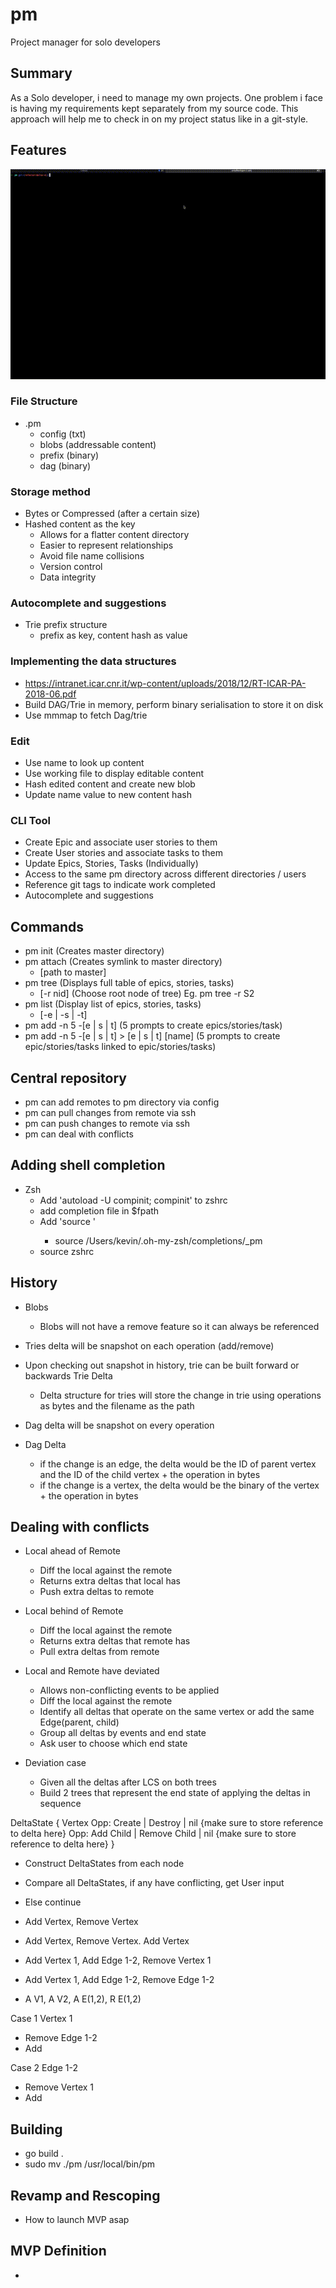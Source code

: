 # pm
Project manager for solo developers

## Summary
As a Solo developer, i need to manage my own projects. One problem i face is having my requirements
kept separately from my source code. This approach will help me to check in on my project status
like in a git-style.

## Features

![](https://github.com/kehvinbehvin/pm/blob/main/example.gif)

### File Structure
- .pm
    - config (txt)
    - blobs (addressable content)
    - prefix (binary)
    - dag (binary)

### Storage method
- Bytes or Compressed (after a certain size)
- Hashed content as the key
    - Allows for a flatter content directory
    - Easier to represent relationships
    - Avoid file name collisions
    - Version control
    - Data integrity

### Autocomplete and suggestions
- Trie prefix structure
    - prefix as key, content hash as value

### Implementing the data structures
- https://intranet.icar.cnr.it/wp-content/uploads/2018/12/RT-ICAR-PA-2018-06.pdf
- Build DAG/Trie in memory, perform binary serialisation to store it on disk
- Use mmmap to fetch Dag/trie

### Edit
- Use name to look up content
- Use working file to display editable content
- Hash edited content and create new blob
- Update name value to new content hash

### CLI Tool
- Create Epic and associate user stories to them
- Create User stories and associate tasks to them
- Update Epics, Stories, Tasks (Individually)
- Access to the same pm directory across different directories / users
- Reference git tags to indicate work completed
- Autocomplete and suggestions

## Commands
- pm init (Creates master directory)
- pm attach (Creates symlink to master directory)
    - [path to master]
- pm tree (Displays full table of epics, stories, tasks)
    - [-r nid] (Choose root node of tree) Eg. pm tree -r S2
- pm list (Display list of epics, stories, tasks)
    - [-e | -s | -t]
- pm add -n 5 -[e | s | t] (5 prompts to create epics/stories/task)
- pm add -n 5 -[e | s | t]  > [e | s | t] [name] (5 prompts to create epic/stories/tasks linked to epic/stories/tasks)

## Central repository
- pm can add remotes to pm directory via config
- pm can pull changes from remote via ssh
- pm can push changes to remote via ssh
- pm can deal with conflicts

## Adding shell completion
- Zsh
    - Add 'autoload -U compinit; compinit' to zshrc
    - add completion file in $fpath
    - Add 'source <path to completion function>'
        - source /Users/kevin/.oh-my-zsh/completions/_pm
    - source zshrc

## History
- Blobs
  - Blobs will not have a remove feature so it can always be referenced

- Tries delta will be snapshot on each operation (add/remove)
- Upon checking out snapshot in history, trie can be built forward or backwards
  Trie Delta 
  - Delta structure for tries will store the change in trie using operations as bytes and the filename as the path

- Dag delta will be snapshot on every operation
- Dag Delta
  - if the change is an edge, the delta would be the ID of parent vertex and the ID of the child vertex + the operation in bytes
  - if the change is a vertex, the delta would be the binary of the vertex + the operation in bytes

## Dealing with conflicts
- Local ahead of Remote
  - Diff the local against the remote
  - Returns extra deltas that local has 
  - Push extra deltas to remote
- Local behind of Remote
  - Diff the local against the remote
  - Returns extra deltas that remote has
  - Pull extra deltas from remote
- Local and Remote have deviated
  - Allows non-conflicting events to be applied
  - Diff the local against the remote
  - Identify all deltas that operate on the same vertex or add the same Edge(parent, child)
  - Group all deltas by events and end state
  - Ask user to choose which end state

- Deviation case
  - Given all the deltas after LCS on both trees
  - Build 2 trees that represent the end state of applying the deltas in sequence 

DeltaState {
  Vertex
  Opp: Create | Destroy | nil {make sure to store reference to delta here}
  Opp: Add Child | Remove Child | nil {make sure to store reference to delta here}
}
  - Construct DeltaStates from each node
  - Compare all DeltaStates, if any have conflicting, get User input
  - Else continue

- Add Vertex, Remove Vertex
- Add Vertex, Remove Vertex. Add Vertex

- Add Vertex 1, Add Edge 1-2, Remove Vertex 1
- Add Vertex 1, Add Edge 1-2, Remove Edge 1-2
- A V1, A V2, A E(1,2), R E(1,2) 

Case 1
Vertex 1
- Remove
Edge 1-2
- Add

Case 2
Edge 1-2
- Remove
Vertex 1
- Add

## Building
- go build .
- sudo mv ./pm /usr/local/bin/pm


## Revamp and Rescoping
- How to launch MVP asap

## MVP Definition
- 

